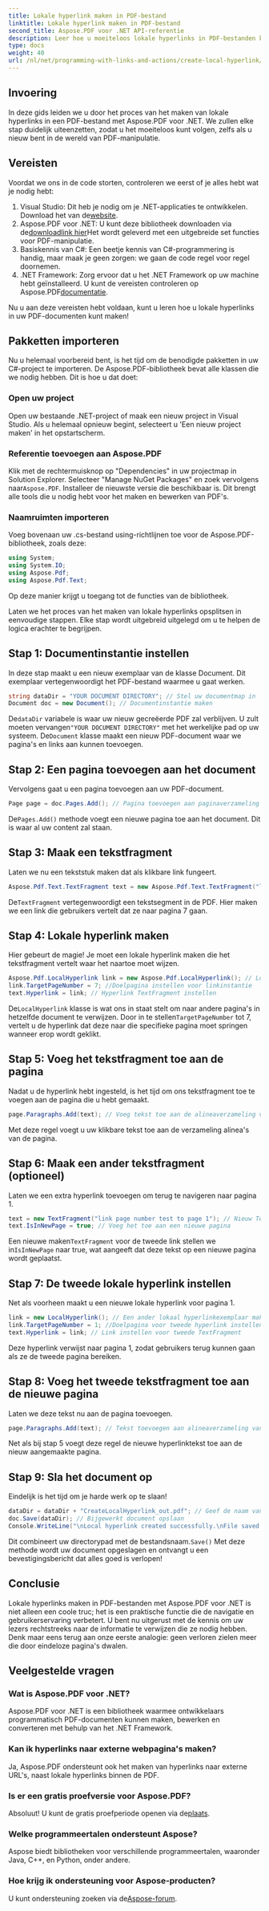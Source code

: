 ```yaml
---
title: Lokale hyperlink maken in PDF-bestand
linktitle: Lokale hyperlink maken in PDF-bestand
second_title: Aspose.PDF voor .NET API-referentie
description: Leer hoe u moeiteloos lokale hyperlinks in PDF-bestanden kunt maken met Aspose.PDF voor .NET met onze stapsgewijze handleiding.
type: docs
weight: 40
url: /nl/net/programming-with-links-and-actions/create-local-hyperlink/
---
```

## Invoering

In deze gids leiden we u door het proces van het maken van lokale hyperlinks in een PDF-bestand met Aspose.PDF voor .NET. We zullen elke stap duidelijk uiteenzetten, zodat u het moeiteloos kunt volgen, zelfs als u nieuw bent in de wereld van PDF-manipulatie.

## Vereisten

Voordat we ons in de code storten, controleren we eerst of je alles hebt wat je nodig hebt:

1.  Visual Studio: Dit heb je nodig om je .NET-applicaties te ontwikkelen. Download het van de[website](https://visualstudio.microsoft.com/).
2.  Aspose.PDF voor .NET: U kunt deze bibliotheek downloaden via de[downloadlink hier](https://releases.aspose.com/pdf/net/)Het wordt geleverd met een uitgebreide set functies voor PDF-manipulatie.
3. Basiskennis van C#: Een beetje kennis van C#-programmering is handig, maar maak je geen zorgen: we gaan de code regel voor regel doornemen.
4.  .NET Framework: Zorg ervoor dat u het .NET Framework op uw machine hebt geïnstalleerd. U kunt de vereisten controleren op Aspose.PDF[documentatie](https://reference.aspose.com/pdf/net/).

Nu u aan deze vereisten hebt voldaan, kunt u leren hoe u lokale hyperlinks in uw PDF-documenten kunt maken!

## Pakketten importeren

Nu u helemaal voorbereid bent, is het tijd om de benodigde pakketten in uw C#-project te importeren. De Aspose.PDF-bibliotheek bevat alle klassen die we nodig hebben. Dit is hoe u dat doet:

### Open uw project

Open uw bestaande .NET-project of maak een nieuw project in Visual Studio. Als u helemaal opnieuw begint, selecteert u 'Een nieuw project maken' in het opstartscherm.

### Referentie toevoegen aan Aspose.PDF

 Klik met de rechtermuisknop op "Dependencies" in uw projectmap in Solution Explorer. Selecteer "Manage NuGet Packages" en zoek vervolgens naar`Aspose.PDF`. Installeer de nieuwste versie die beschikbaar is. Dit brengt alle tools die u nodig hebt voor het maken en bewerken van PDF's.

### Naamruimten importeren

Voeg bovenaan uw .cs-bestand using-richtlijnen toe voor de Aspose.PDF-bibliotheek, zoals deze:

```csharp
using System;
using System.IO;
using Aspose.Pdf;
using Aspose.Pdf.Text;
```

Op deze manier krijgt u toegang tot de functies van de bibliotheek.

Laten we het proces van het maken van lokale hyperlinks opsplitsen in eenvoudige stappen. Elke stap wordt uitgebreid uitgelegd om u te helpen de logica erachter te begrijpen.

## Stap 1: Documentinstantie instellen

In deze stap maakt u een nieuw exemplaar van de klasse Document. Dit exemplaar vertegenwoordigt het PDF-bestand waarmee u gaat werken.

```csharp
string dataDir = "YOUR DOCUMENT DIRECTORY"; // Stel uw documentmap in
Document doc = new Document(); // Documentinstantie maken
```
 De`dataDir` variabele is waar uw nieuw gecreëerde PDF zal verblijven. U zult moeten vervangen`"YOUR DOCUMENT DIRECTORY"` met het werkelijke pad op uw systeem. De`Document` klasse maakt een nieuw PDF-document waar we pagina's en links aan kunnen toevoegen.

## Stap 2: Een pagina toevoegen aan het document

Vervolgens gaat u een pagina toevoegen aan uw PDF-document. 

```csharp
Page page = doc.Pages.Add(); // Pagina toevoegen aan paginaverzameling
```
 De`Pages.Add()` methode voegt een nieuwe pagina toe aan het document. Dit is waar al uw content zal staan.

## Stap 3: Maak een tekstfragment

Laten we nu een tekststuk maken dat als klikbare link fungeert.

```csharp
Aspose.Pdf.Text.TextFragment text = new Aspose.Pdf.Text.TextFragment("link page number test to page 7");
```
 De`TextFragment` vertegenwoordigt een tekstsegment in de PDF. Hier maken we een link die gebruikers vertelt dat ze naar pagina 7 gaan.

## Stap 4: Lokale hyperlink maken

Hier gebeurt de magie! Je moet een lokale hyperlink maken die het tekstfragment vertelt waar het naartoe moet wijzen.

```csharp
Aspose.Pdf.LocalHyperlink link = new Aspose.Pdf.LocalHyperlink(); // Lokale hyperlink maken
link.TargetPageNumber = 7; //Doelpagina instellen voor linkinstantie
text.Hyperlink = link; // Hyperlink TextFragment instellen
```
 De`LocalHyperlink` klasse is wat ons in staat stelt om naar andere pagina's in hetzelfde document te verwijzen. Door in te stellen`TargetPageNumber` tot 7, vertelt u de hyperlink dat deze naar die specifieke pagina moet springen wanneer erop wordt geklikt.

## Stap 5: Voeg het tekstfragment toe aan de pagina

Nadat u de hyperlink hebt ingesteld, is het tijd om ons tekstfragment toe te voegen aan de pagina die u hebt gemaakt.

```csharp
page.Paragraphs.Add(text); // Voeg tekst toe aan de alineaverzameling van de pagina
```
Met deze regel voegt u uw klikbare tekst toe aan de verzameling alinea's van de pagina.

## Stap 6: Maak een ander tekstfragment (optioneel)

Laten we een extra hyperlink toevoegen om terug te navigeren naar pagina 1.

```csharp
text = new TextFragment("link page number test to page 1"); // Nieuw TextFragment maken
text.IsInNewPage = true; // Voeg het toe aan een nieuwe pagina
```
 Een nieuwe maken`TextFragment` voor de tweede link stellen we in`IsInNewPage` naar true, wat aangeeft dat deze tekst op een nieuwe pagina wordt geplaatst.

## Stap 7: De tweede lokale hyperlink instellen

Net als voorheen maakt u een nieuwe lokale hyperlink voor pagina 1.

```csharp
link = new LocalHyperlink(); // Een ander lokaal hyperlinkexemplaar maken
link.TargetPageNumber = 1; //Doelpagina voor tweede hyperlink instellen
text.Hyperlink = link; // Link instellen voor tweede TextFragment
```
Deze hyperlink verwijst naar pagina 1, zodat gebruikers terug kunnen gaan als ze de tweede pagina bereiken.

## Stap 8: Voeg het tweede tekstfragment toe aan de nieuwe pagina

Laten we deze tekst nu aan de pagina toevoegen.

```csharp
page.Paragraphs.Add(text); // Tekst toevoegen aan alineaverzameling van pagina-object
```
Net als bij stap 5 voegt deze regel de nieuwe hyperlinktekst toe aan de nieuw aangemaakte pagina.

## Stap 9: Sla het document op

Eindelijk is het tijd om je harde werk op te slaan! 

```csharp
dataDir = dataDir + "CreateLocalHyperlink_out.pdf"; // Geef de naam van het uitvoerbestand op
doc.Save(dataDir); // Bijgewerkt document opslaan
Console.WriteLine("\nLocal hyperlink created successfully.\nFile saved at " + dataDir);
```
 Dit combineert uw directorypad met de bestandsnaam.`Save()` Met deze methode wordt uw document opgeslagen en ontvangt u een bevestigingsbericht dat alles goed is verlopen!

## Conclusie

Lokale hyperlinks maken in PDF-bestanden met Aspose.PDF voor .NET is niet alleen een coole truc; het is een praktische functie die de navigatie en gebruikerservaring verbetert. U bent nu uitgerust met de kennis om uw lezers rechtstreeks naar de informatie te verwijzen die ze nodig hebben. Denk maar eens terug aan onze eerste analogie: geen verloren zielen meer die door eindeloze pagina's dwalen.

## Veelgestelde vragen

### Wat is Aspose.PDF voor .NET?
Aspose.PDF voor .NET is een bibliotheek waarmee ontwikkelaars programmatisch PDF-documenten kunnen maken, bewerken en converteren met behulp van het .NET Framework.

### Kan ik hyperlinks naar externe webpagina's maken?
Ja, Aspose.PDF ondersteunt ook het maken van hyperlinks naar externe URL's, naast lokale hyperlinks binnen de PDF.

### Is er een gratis proefversie voor Aspose.PDF?
 Absoluut! U kunt de gratis proefperiode openen via de[plaats](https://releases.aspose.com/).

### Welke programmeertalen ondersteunt Aspose?
Aspose biedt bibliotheken voor verschillende programmeertalen, waaronder Java, C++, en Python, onder andere.

### Hoe krijg ik ondersteuning voor Aspose-producten?
 U kunt ondersteuning zoeken via de[Aspose-forum](https://forum.aspose.com/c/pdf/10).